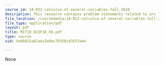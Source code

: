 ```yaml
---
course_id: 18-022-calculus-of-several-variables-fall-2010
description: This resource contains problem statements related to arc length.
file_location: /coursemedia/18-022-calculus-of-several-variables-fall-2010/5e05022ad1aec5a9ac76358c835f3a4e_MIT18_022F10_h6.pdf
file_type: application/pdf
layout: pdf
title: MIT18_022F10_h6.pdf
type: course
uid: 5e05022ad1aec5a9ac76358c835f3a4e

---
```

None